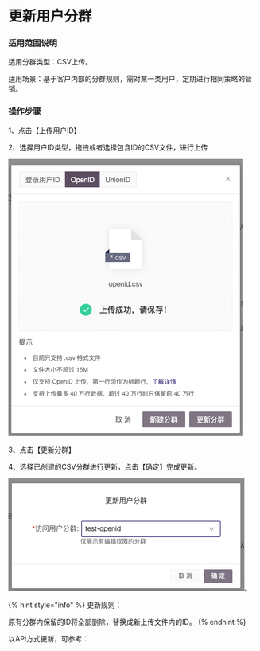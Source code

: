 # 更新用户分群

### 适用范围说明

适用分群类型：CSV上传。

适用场景：基于客户内部的分群规则，需对某一类用户，定期进行相同策略的营销。

### 操作步骤

1、点击【上传用户ID】

2、选择用户ID类型，拖拽或者选择包含ID的CSV文件，进行上传

![](<../../../../.gitbook/assets/image (173).png>)

3、点击【更新分群】

4、选择已创建的CSV分群进行更新，点击【确定】完成更新。&#x20;

![](<../../../../.gitbook/assets/image (180).png>)。

{% hint style="info" %}
更新规则：

原有分群内保留的ID将全部删除，替换成新上传文件内的ID。
{% endhint %}

以API方式更新，可参考：

